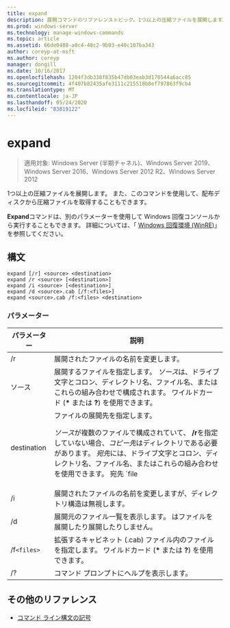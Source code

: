 ```yaml
---
title: expand
description: 展開コマンドのリファレンストピック。1つ以上の圧縮ファイルを展開します。
ms.prod: windows-server
ms.technology: manage-windows-commands
ms.topic: article
ms.assetid: 66de0488-a0c4-40c2-9b03-e40c107ba343
author: coreyp-at-msft
ms.author: coreyp
manager: dongill
ms.date: 10/16/2017
ms.openlocfilehash: 1204f3db338f835b47db03eab3d178544a6acc85
ms.sourcegitcommit: 4f407b82435afe3111c215510b0ef797863f9cb4
ms.translationtype: MT
ms.contentlocale: ja-JP
ms.lasthandoff: 05/24/2020
ms.locfileid: "83819122"
---
```

# <a name="expand"></a>expand

> 適用対象: Windows Server (半期チャネル)、Windows Server 2019、Windows Server 2016、Windows Server 2012 R2、Windows Server 2012

1つ以上の圧縮ファイルを展開します。 また、このコマンドを使用して、配布ディスクから圧縮ファイルを取得することもできます。

**Expand**コマンドは、別のパラメーターを使用して Windows 回復コンソールから実行することもできます。 詳細については、「 [Windows 回復環境 (WinRE)](https://docs.microsoft.com/windows-hardware/manufacture/desktop/windows-recovery-environment--windows-re--technical-reference)」を参照してください。

## <a name="syntax"></a>構文

```
expand [/r] <source> <destination>
expand /r <source> [<destination>]
expand /i <source> [<destination>]
expand /d <source>.cab [/f:<files>]
expand <source>.cab /f:<files> <destination>
```

### <a name="parameters"></a>パラメーター

| パラメーター | 説明 |
| --------- | ----------- |
| /r | 展開されたファイルの名前を変更します。 |
| ソース | 展開するファイルを指定します。 *ソース*は、ドライブ文字とコロン、ディレクトリ名、ファイル名、またはこれらの組み合わせで構成されます。 ワイルドカード (**&#42;** または **?**) を使用できます。 |
| destination | ファイルの展開先を指定します。<p>*ソース*が複数のファイルで構成されていて、 **/r**を指定していない場合、*コピー先*はディレクトリである必要があります。 *宛先*には、ドライブ文字とコロン、ディレクトリ名、ファイル名、またはこれらの組み合わせを使用できます。 宛先 `file | path` の指定。 |
| /i | 展開されたファイルの名前を変更しますが、ディレクトリ構造は無視します。 |
| /d | 展開元のファイル一覧を表示します。 はファイルを展開したり展開したりしません。 |
| /f`<files>` | 拡張するキャビネット (.cab) ファイル内のファイルを指定します。 ワイルドカード (**&#42;** または **?**) を使用できます。 |
| /? | コマンド プロンプトにヘルプを表示します。 |

## <a name="additional-references"></a>その他のリファレンス

- [コマンド ライン構文の記号](command-line-syntax-key.md)
